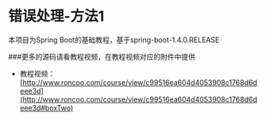 # 错误处理-方法1

本项目为Spring Boot的基础教程，基于spring-boot-1.4.0.RELEASE

###更多的源码请看教程视频，在教程视频对应的附件中提供

- 教程视频：[http://www.roncoo.com/course/view/c99516ea604d4053908c1768d6deee3d](http://www.roncoo.com/course/view/c99516ea604d4053908c1768d6deee3d#boxTwo)